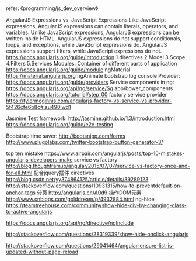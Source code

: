 refer: 《programming/js_dev_overview》

AngularJS Expressions vs. JavaScript Expressions
Like JavaScript expressions, AngularJS expressions can contain literals, operators, and variables.
Unlike JavaScript expressions, AngularJS expressions can be written inside HTML.
AngularJS expressions do not support conditionals, loops, and exceptions, while JavaScript expressions do.
AngularJS expressions support filters, while JavaScript expressions do not.
https://docs.angularjs.org/guide/introduction
1.directives
2.Model
3.Scope
4.Filters
5.Services
Modules: Container of different parts of application https://docs.angularjs.org/guide/module
ngMaterial https://material.angularjs.org
ngAnimate
bootstrap
log console
Provider: https://docs.angularjs.org/guide/providers
Service components in ng: https://docs.angularjs.org/api/ng/service/$q
app/bower_components https://docs.angularjs.org/tutorial/step_00
factory service provider https://tylermcginnis.com/angularjs-factory-vs-service-vs-provider-5f426cfe6b8c#.su490lwd1

Jasmine Test framework:
http://jasmine.github.io/1.3/introduction.html
https://docs.angularjs.org/guide/e2e-testing

Bootstrap time saver:
http://bootsnipp.com/forms
http://www.plugolabs.com/twitter-bootstrap-button-generator-3/

top ten mistake
https://www.airpair.com/angularjs/posts/top-10-mistakes-angularjs-developers-make
service vs factory
http://blog.thoughtram.io/angular/2015/07/07/service-vs-factory-once-and-for-all.html
配合jquery插件 directives
http://blog.csdn.net/yy374864125/article/details/39289123
http://stackoverflow.com/questions/10931315/how-to-preventdefault-on-anchor-tags
分页
http://angularjs.cn/A0d9
操作DOM元素
http://www.cnblogs.com/golddream/p/4932884.html
ng-hide
https://teamtreehouse.com/community/show-hide-div-by-changing-class-to-active-angularjs

https://docs.angularjs.org/api/ng/directive/ngInclude

http://stackoverflow.com/questions/28319339/show-hide-onclick-angularjs


http://stackoverflow.com/questions/29041464/angular-ensure-list-is-updated-without-page-reload

<disqus/>